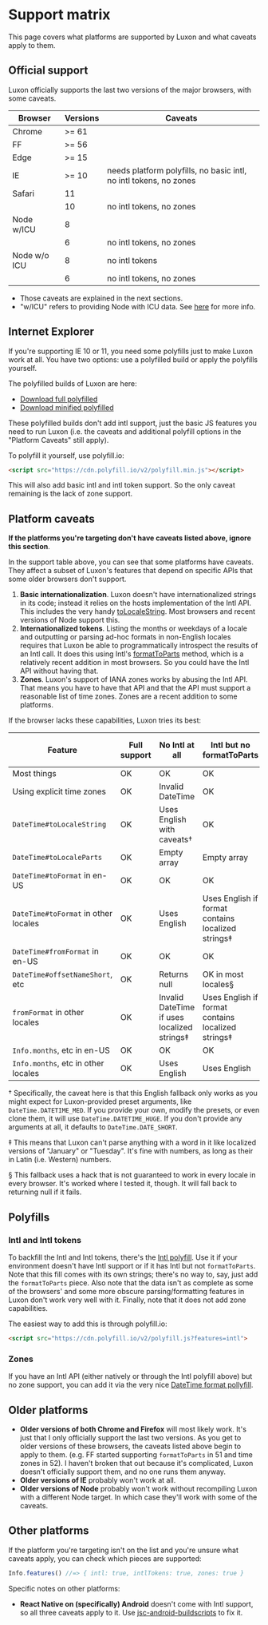 # Support matrix

This page covers what platforms are supported by Luxon and what caveats apply to them.

## Official support

Luxon officially supports the last two versions of the major browsers, with some caveats.


| Browser      | Versions | Caveats                                                           |
|--------------|----------|-------------------------------------------------------------------|
| Chrome       |    >= 61 |                                                                   |
| FF           |    >= 56 |                                                                   |
| Edge         |    >= 15 |                                                                   |
| IE           |    >= 10 | needs platform polyfills, no basic intl, no intl tokens, no zones |
| Safari       |       11 |                                                                   |
|              |       10 | no intl tokens, no zones                                          |
| Node w/ICU   |        8 |                                                                   |
|              |        6 | no intl tokens, no zones                                          |
| Node w/o ICU |        8 | no intl tokens                                                    |
|              |        6 | no intl tokens, no zones                                          |


 * Those caveats are explained in the next sections.
 * "w/ICU" refers to providing Node with ICU data. See [here](https://github.com/nodejs/node/wiki/Intl) for more info.

## Internet Explorer

If you're supporting IE 10 or 11, you need some polyfills just to make Luxon work at all. You have two options: use a polyfilled build or apply the polyfills yourself.

The polyfilled builds of Luxon are here:

* [Download full polyfilled](../../global-filled/luxon.js)
* [Download minified polyfilled](../../global-filled/luxon.min.js)

These polyfilled builds don't add intl support, just the basic JS features you need to run Luxon (i.e. the caveats and additional polyfill options in the "Platform Caveats" still apply).

To polyfill it yourself, use polyfill.io:

```html
<script src="https://cdn.polyfill.io/v2/polyfill.min.js"></script>
```

This will also add basic intl and intl token support. So the only caveat remaining is the lack of zone support.

## Platform caveats

**If the platforms you're targeting don't have caveats listed above, ignore this section**.

In the support table above, you can see that some platforms have caveats. They affect a subset of Luxon's features that depend on specific APIs that some older browsers don't support.

 1. **Basic internationalization**. Luxon doesn't have internationalized strings in its code; instead it relies on the hosts implementation of the Intl API. This includes the very handy [toLocaleString](../class/src/datetime.js~DateTime.html#instance-method-toLocaleString). Most browsers and recent versions of Node support this.
 1. **Internationalized tokens**. Listing the months or weekdays of a locale and outputting or parsing ad-hoc formats in non-English locales requires that Luxon be able to programmatically introspect the results of an Intl call. It does this using Intl's [formatToParts](https://developer.mozilla.org/en-US/docs/Web/JavaScript/Reference/Global_Objects/DateTimeFormat/formatToParts) method, which is a relatively recent addition in most browsers. So you could have the Intl API without having that.
 1. **Zones**. Luxon's support of IANA zones works by abusing the Intl API. That means you have to have that API and that the API must support a reasonable list of time zones. Zones are a recent addition to some platforms.
 
 If the browser lacks these capabilities, Luxon tries its best:

| Feature                              | Full support | No Intl at all                              | Intl but no formatToParts                          | No IANA zone support |
|--------------------------------------|--------------|---------------------------------------------|----------------------------------------------------|----------------------|
| Most things                          | OK           | OK                                          | OK                                                 | OK                   |
| Using explicit time zones            | OK           | Invalid DateTime                            | OK                                                 | Invalid DateTime     |
| `DateTime#toLocaleString`            | OK           | Uses English with caveats†                  | OK                                                 | OK                   |
| `DateTime#toLocaleParts`             | OK           | Empty array                                 | Empty array                                        | OK                   |
| `DateTime#toFormat` in en-US         | OK           | OK                                          | OK                                                 | OK                   |
| `DateTime#toFormat` in other locales | OK           | Uses English                                | Uses English if format contains localized strings‡ | OK                   |
| `DateTime#fromFormat` in en-US       | OK           | OK                                          | OK                                                 | OK                   |
| `DateTime#offsetNameShort`, etc      | OK           | Returns null                                | OK in most locales§                                |                      |
| `fromFormat` in other locales        | OK           | Invalid DateTime if uses localized strings‡ | Uses English if format contains localized strings‡ | OK                   |
| `Info.months`, etc in en-US          | OK           | OK                                          | OK                                                 | OK                   |
| `Info.months`, etc in other locales  | OK           | Uses English                                | Uses English                                       | OK                   |

† Specifically, the caveat here is that this English fallback only works as you might expect for Luxon-provided preset arguments, like `DateTime.DATETIME_MED`. If you provide your own, modify the presets, or even clone them, it will use `DateTime.DATETIME_HUGE`. If you don't provide any arguments at all, it defaults to `DateTime.DATE_SHORT`.

‡ This means that Luxon can't parse anything with a word in it like localized versions of "January" or "Tuesday". It's fine with numbers, as long as their in Latin (i.e. Western) numbers.

§ This fallback uses a hack that is not guaranteed to work in every locale in every browser. It's worked where I tested it, though. It will fall back to returning null if it fails.

## Polyfills

### Intl and Intl tokens

To backfill the Intl and Intl tokens, there's the [Intl polyfill](https://github.com/andyearnshaw/Intl.js/). Use it if your environment doesn't have Intl support or if it has Intl but not `formatToParts`. Note that this fill comes with its own strings; there's no way to, say, just add the `formatToParts` piece. Also note that the data isn't as complete as some of the browsers' and some more obscure parsing/formatting features in Luxon don't work very well with it. Finally, note that it does not add zone capabilities.

The easiest way to add this is through polyfill.io:

```html
<script src="https://cdn.polyfill.io/v2/polyfill.js?features=intl">
```

### Zones

If you have an Intl API (either natively or through the Intl polyfill above) but no zone support, you can add it via the very nice [DateTime format pollyfill](https://github.com/yahoo/date-time-format-timezone).

## Older platforms

 * **Older versions of both Chrome and Firefox** will most likely work. It's just that I only officially support the last two versions. As you get to older versions of these browsers, the caveats listed above begin to apply to them. (e.g. FF started supporting `formatToParts` in 51 and time zones in 52). I haven't broken that out because it's complicated, Luxon doesn't officially support them, and no one runs them anyway.
 * **Older versions of IE** probably won't work at all.
 * **Older versions of Node** probably won't work without recompiling Luxon  with a different Node target. In which case they'll work with some of the caveats.

## Other platforms

If the platform you're targeting isn't on the list and you're unsure what caveats apply, you can check which pieces are supported:

```js
Info.features() //=> { intl: true, intlTokens: true, zones: true }
```

Specific notes on other platforms:

 * **React Native on (specifically) Android** doesn't come with Intl support, so all three caveats apply to it. Use [jsc-android-buildscripts](https://github.com/SoftwareMansion/jsc-android-buildscripts) to fix it.
